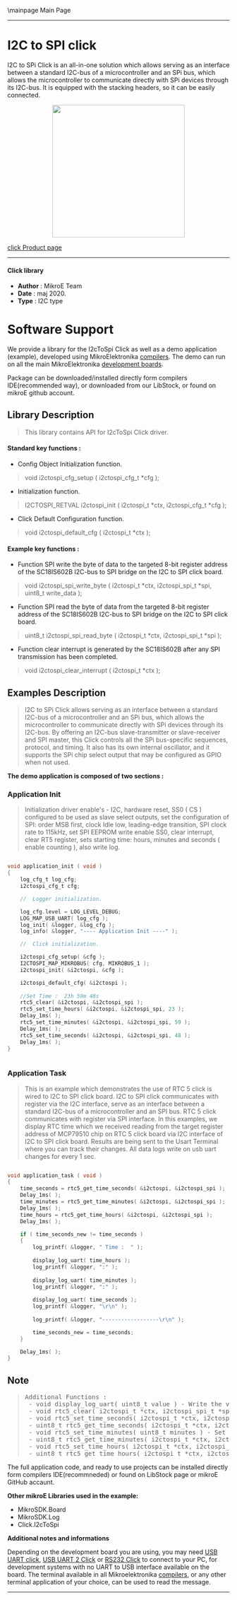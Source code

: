 \mainpage Main Page
 
---
# I2C to SPI click

I2C to SPi Click is an all-in-one solution which allows serving as an interface between a standard I2C-bus of a microcontroller and an SPi bus, which allows the microcontroller to communicate directly with SPi devices through its I2C-bus. It is equipped with the stacking headers, so it can be easily connected. 

<p align="center">
  <img src="https://download.mikroe.com/images/click_for_ide/i2ctospi_click.png" height=300px>
</p>


[click Product page](https://www.mikroe.com/i2c-to-spi-click)

---


#### Click library 

- **Author**        : MikroE Team
- **Date**          : maj 2020.
- **Type**          : I2C type


# Software Support

We provide a library for the I2cToSpi Click 
as well as a demo application (example), developed using MikroElektronika 
[compilers](https://shop.mikroe.com/compilers). 
The demo can run on all the main MikroElektronika [development boards](https://shop.mikroe.com/development-boards).

Package can be downloaded/installed directly form compilers IDE(recommended way), or downloaded from our LibStock, or found on mikroE github account. 

## Library Description

> This library contains API for I2cToSpi Click driver.

#### Standard key functions :

- Config Object Initialization function.
> void i2ctospi_cfg_setup ( i2ctospi_cfg_t *cfg ); 
 
- Initialization function.
> I2CTOSPI_RETVAL i2ctospi_init ( i2ctospi_t *ctx, i2ctospi_cfg_t *cfg );

- Click Default Configuration function.
> void i2ctospi_default_cfg ( i2ctospi_t *ctx );


#### Example key functions :

- Function SPI write the byte of data to the targeted 8-bit register address of the SC18IS602B I2C-bus to SPI bridge on the I2C to SPI click board.
> void i2ctospi_spi_write_byte ( i2ctospi_t *ctx, i2ctospi_spi_t *spi, uint8_t write_data );
 
- Function SPI read the byte of data from the targeted 8-bit register address of the SC18IS602B I2C-bus to SPI bridge on the I2C to SPI click board.
> uint8_t i2ctospi_spi_read_byte ( i2ctospi_t *ctx, i2ctospi_spi_t *spi );

- Function clear interrupt is generated by the SC18IS602B after any SPI transmission has been completed.
> void i2ctospi_clear_interrupt ( i2ctospi_t *ctx );

## Examples Description

> I2C to SPi Click allows serving as an interface between a standard I2C-bus of a microcontroller 
> and an SPi bus, which allows the microcontroller to communicate directly with SPi devices 
> through its I2C-bus. By offering an I2C-bus slave-transmitter or slave-receiver and SPI master, 
> this Click controls all the SPi bus-specific sequences, protocol, and timing. It also has its own 
> internal oscillator, and it supports the SPi chip select output that may be configured as GPIO when not used.

**The demo application is composed of two sections :**

### Application Init 

>  Initialization driver enable's - I2C,
> hardware reset, SS0 ( CS ) configured to be used as slave select outputs, set the configuration of SPI:
> order MSB first, clock Idle low, leading-edge transition, SPI clock rate to 115kHz,
> set SPI EEPROM write enable SS0, clear  interrupt,
> clear RT5 register, sets starting time: hours, minutes and seconds ( enable counting ), also write log. 

```c

void application_init ( void )
{
    log_cfg_t log_cfg;
    i2ctospi_cfg_t cfg;

    //  Logger initialization.

    log_cfg.level = LOG_LEVEL_DEBUG;
    LOG_MAP_USB_UART( log_cfg );
    log_init( &logger, &log_cfg );
    log_info( &logger, "---- Application Init ----" );

    //  Click initialization.

    i2ctospi_cfg_setup( &cfg );
    I2CTOSPI_MAP_MIKROBUS( cfg, MIKROBUS_1 );
    i2ctospi_init( &i2ctospi, &cfg );

    i2ctospi_default_cfg( &i2ctospi );
    
    //Set Time :  23h 59m 48s
    rtc5_clear( &i2ctospi, &i2ctospi_spi );  
    rtc5_set_time_hours( &i2ctospi, &i2ctospi_spi, 23 );
    Delay_1ms( );
    rtc5_set_time_minutes( &i2ctospi, &i2ctospi_spi, 59 );
    Delay_1ms( );
    rtc5_set_time_seconds( &i2ctospi, &i2ctospi_spi, 48 );
    Delay_1ms( );
}
  
```

### Application Task

> This is an example which demonstrates the use of RTC 5 click is wired to I2C to SPI click board.
> I2C to SPI click communicates with register via the I2C interface,
> serve as an interface between a standard I2C-bus of a microcontroller and an SPI bus.
> RTC 5 click communicates with register via SPI interface.
> In this examples, we display RTC time which we received reading from the target register 
> address of MCP79510 chip on RTC 5 click board via I2C interface of I2C to SPI click board.
> Results are being sent to the Usart Terminal where you can track their changes.
> All data logs write on usb uart changes for every 1 sec. 

```c

void application_task ( void )
{
    time_seconds = rtc5_get_time_seconds( &i2ctospi, &i2ctospi_spi );
    Delay_1ms( );
    time_minutes = rtc5_get_time_minutes( &i2ctospi, &i2ctospi_spi );
    Delay_1ms( );
    time_hours = rtc5_get_time_hours( &i2ctospi, &i2ctospi_spi );
    Delay_1ms( );

    if ( time_seconds_new != time_seconds )
    {
        log_printf( &logger, " Time :  " );
    
        display_log_uart( time_hours );
        log_printf( &logger, ":" );
    
        display_log_uart( time_minutes );
        log_printf( &logger, ":" );
    
        display_log_uart( time_seconds );
        log_printf( &logger, "\r\n" );
        
        log_printf( &logger, "------------------\r\n" );

        time_seconds_new = time_seconds;
    }

    Delay_1ms( );
} 

```

## Note

> <pre>
> Additional Functions :
>  - void display_log_uart( uint8_t value ) - Write the value of time or date as a two-digit number.
>  - void rtc5_clear( i2ctospi_t *ctx, i2ctospi_spi_t *spi ) - Clear RTCC and SRAM memory of RTC 5 click.
>  - void rtc5_set_time_seconds( i2ctospi_t *ctx, i2ctospi_spi_t *spi, uint8_t seconds ) - Set the seconds and enable counting.
>  - uint8_t rtc5_get_time_seconds( i2ctospi_t *ctx, i2ctospi_spi_t *spi ) - Get the seconds.
>  - void rtc5_set_time_minutes( uint8_t minutes ) - Set the minutes.
>  - uint8_t rtc5_get_time_minutes( i2ctospi_t *ctx, i2ctospi_spi_t *spi ) - Get the minutes.
>  - void rtc5_set_time_hours( i2ctospi_t *ctx, i2ctospi_spi_t *spi, uint8_t hours ) - Set the hours.
>  - uint8_t rtc5_get_time_hours( i2ctospi_t *ctx, i2ctospi_spi_t *spi ) - Get the hours.
> </pre>

The full application code, and ready to use projects can be  installed directly form compilers IDE(recommneded) or found on LibStock page or mikroE GitHub accaunt.

**Other mikroE Libraries used in the example:** 

- MikroSDK.Board
- MikroSDK.Log
- Click.I2cToSpi

**Additional notes and informations**

Depending on the development board you are using, you may need 
[USB UART click](https://shop.mikroe.com/usb-uart-click), 
[USB UART 2 Click](https://shop.mikroe.com/usb-uart-2-click) or 
[RS232 Click](https://shop.mikroe.com/rs232-click) to connect to your PC, for 
development systems with no UART to USB interface available on the board. The 
terminal available in all Mikroelektronika 
[compilers](https://shop.mikroe.com/compilers), or any other terminal application 
of your choice, can be used to read the message.



---
